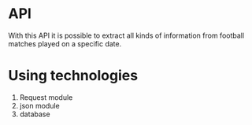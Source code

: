 # API
With this API it is possible to extract all kinds of information from football matches played on a specific date.

# Using technologies
1. Request module
2. json module
3. database
